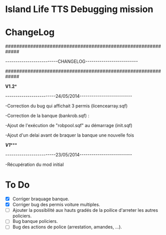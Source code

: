 Island Life TTS Debugging mission 
========

ChangeLog
========
#############################################################

--------------------------CHANGELOG--------------------------

#############################################################


****************************V1.2*****************************

-------------------------24/05/2014--------------------------

-Correction du bug qui affichait 3 permis (licencearray.sqf)

-Correction de la banque (bankrob.sqf) :

  -Ajout de l'exécution de "robpool.sqf" au démarrage (init.sqf)
  
  -Ajout d'un delai avant de braquer la banque une nouvelle fois


***************************V1******************************

-------------------------23/05/2014--------------------------

-Récupération du mod initial


To Do
========

- [x] Corriger braquage banque.
- [x] Corriger bug des permis voiture multiples.
- [ ] Ajouter la possibilité aux hauts gradés de la poilice d'arreter les autres policiers.
- [ ] Bug banque policiers.
- [ ] Bug des actions de police (arrestation, amandes, ...).
